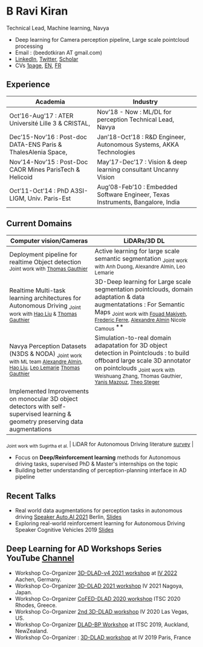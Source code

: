 # B Ravi Kiran
Technical Lead, Machine learning, Navya
- Deep learning for Camera perception pipeline, Large scale pointcloud processing 
- Email : (beedotkiran AT gmail.com)
- [LinkedIn](https://www.linkedin.com/in/b-ravi-kiran-b246968/), [Twitter](https://twitter.com/beedotkiran), [Scholar](http://scholar.google.co.in/citations?user=qvXusvwAAAAJ)
- CVs [1page](https://beedotkiran.github.io/files/cvRaviKiran_1page.pdf), [EN](https://beedotkiran.github.io/files/cvRaviKiran.pdf), [FR](https://beedotkiran.github.io/files/cvRaviKiran_fr.pdf)

## Experience
| Academia                                                      	| Industry                                                                        	|
|---------------------------------------------------------------	|---------------------------------------------------------------------------------	|
| Oct’16-Aug’17 : ATER Université Lille 3 & CRISTAL,            	| Nov’18 - Now : ML/DL for perception Technical Lead, Navya                       	|
| Dec’15-Nov’16 : Post-doc DATA-ENS Paris & ThalesAlenia Space, 	| Jan’18-Oct’18 : R&D Engineer, Autonomous Systems, AKKA Technologies             	|
| Nov’14-Nov’15 : Post-Doc CAOR Mines ParisTech & Helicoid      	| May’17-Dec’17 : Vision & deep learning consultant Uncanny Vision                	|
| Oct’11-Oct’14 : PhD A3SI-LIGM, Univ. Paris-Est                	| Aug’08-Feb’10 : Embedded Software Engineer, Texas Instruments, Bangalore, India 	|

## Current Domains
| **Computer vision/Cameras**                                                                                                                                                                                                                                                                                                                                            	| **LiDARs/3D DL**                                                                                                                                                                                                                                                                                                                                                  	|
|------------------------------------------------------------------------------------------------------------------------------------------------------------------------------------------------------------------------------------------------------------------------------------------------------------------------------------------------------------------------	|-------------------------------------------------------------------------------------------------------------------------------------------------------------------------------------------------------------------------------------------------------------------------------------------------------------------------------------------------------------------	|
| Deployment pipeline for realtime Object detection <sub>Joint work with [Thomas Gauthier](https://www.linkedin.com/in/thomas-gauthier-24a062110) </sub>                                                                                                                                                                                                                                                                                               	| Active learning for large scale semantic segmentation  <sub> Joint work with Anh Duong, Alexandre Almin, Leo Lemarie </sub>                                                                                                                                                                                                                        	|
| Realtime Multi-task learning architectures for Autonomous Driving   <sub>Joint work with [Hao Liu](https://www.linkedin.com/in/hao-l-7a4078159/) & [Thomas Gauthier](https://www.linkedin.com/in/thomas-gauthier-24a062110) </sub>                                                                                                                                     	| 3D-Deep learning for Large scale segmentation pointclouds, domain adaptation & data augmentatations : For Semantic Maps   <sub> Joint work with [Fouad Makiyeh](https://www.linkedin.com/in/fouad-makiyeh-561580159), [Frederic Ferre](https://www.linkedin.com/in/ferrefrederick/), [Alexandre Almin](https://www.linkedin.com/in/alexandre-almin-076aba105/) Nicole Camous </sub>** 	|
| Navya Perception Datasets (N3DS & NODA)   <sub> Joint work with ML team  [Alexandre Almin](https://www.linkedin.com/in/alexandre-almin-076aba105), [Hao Liu](https://www.linkedin.com/in/hao-l-7a4078159/), [Leo Lemarie](https://www.linkedin.com/in/l%C3%A9o-lemari%C3%A9-726776a6) [Thomas Gauthier](https://www.linkedin.com/in/thomas-gauthier-24a062110)  </sub> 	| Simulation-to-real domain adapatation for 3D object detection in Pointclouds : to build offboard large scale 3D annotator on pointclouds <sub> Joint work with Weishuang Zhang, Thomas Gauthier, [Yanis Mazouz](https://www.linkedin.com/in/yanis-mazouz), [Theo Steger](https://www.linkedin.com/in/steger-th%C3%A9o-41633997) </sub>                                                                                      	|
| Implemented Improvements on monocular 3D object detectors with self-supervised learning & geometry preserving data augmentations 

<sub> Joint work with Sugirtha et al. </sub>                                                                                                                                                                                                                                                                                                                                                                         	| LiDAR for Autonomous Driving literature  [survey](https://github.com/beedotkiran/Lidar_For_AD_references/blob/master/README.md)                  	|
- Focus on **Deep/Reinforcement learning** methods for Autonomous driving tasks, supervised PhD & Master's internships on the topic
- Building better understanding of perception-planning interface in AD pipeline


## Recent Talks
- Real world data augmentations for perception tasks in autonomous driving [Speaker Auto.AI 2021](https://www.auto-ai.eu/speaker) Berlin, [Slides](Navya_Auto_AI_Sept_2021.pdf)
- Exploring real-world reinforcement learning for Autonomous Driving Speaker Cognitive Vehicles 2019 [Slides](DRLAD_ExploringApplicationsTalk2019_CognitiveVehicles.pdf)

## Deep Learning for AD Workshops Series YouTube [Channel](https://www.youtube.com/channel/UCRJxcVElG-p_VgoqOiGe-Rw/videos)
- Workshop Co-Organizer [3D-DLAD-v4 2021 workshop](https://sites.google.com/view/3d-dlad-v4-iv2022/schedule) at [IV 2022](https://iv2022.com/) Aachen, Germany.
- Workshop Co-Organizer [3D-DLAD 2021 workshop](https://sites.google.com/view/3d-dlad-v3-iv2021/home) IV 2021 Nagoya, Japan.
- Workshop Co-Organizer [CoFED-DLAD 2020 workshop](https://sites.google.com/view/cofed-dlad-2020/home) ITSC 2020 Rhodes, Greece.
- Workshop Co-Organizer [2nd 3D-DLAD workshop](https://sites.google.com/view/3d-dlad-v2-iv2020/home) IV 2020 Las Vegas, US.
- Workshop Co-Organizer [DLAD-BP Workshop](https://sites.google.com/view/dlad-bp-itsc2019/home) at ITSC 2019, Auckland, NewZealand.
- Workshop Co-Organizer : [3D-DLAD workshop](https://sites.google.com/view/dlad-bp-itsc2019/home) at IV 2019 Paris, France
